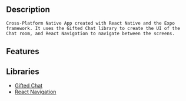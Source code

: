 ## Description
    Cross-Platform Native App created with React Native and the Expo framework. It uses the Gifted Chat library to create the UI of the Chat room, and React Navigation to navigate between the screens.

## Features
    
## Libraries
* [Gifted Chat](https://github.com/FaridSafi/react-native-gifted-chat)
* [React Navigation](https://reactnavigation.org/)